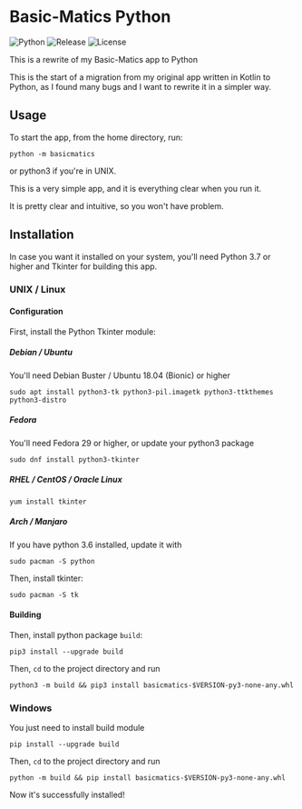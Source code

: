 # Basic-Matics Python #
<!-- Badges -->
![Python](https://img.shields.io/badge/-Python-yellow?labelColor=blue&logo=python&logoColor=white&style=flat-square)
![Release](https://img.shields.io/github/v/tag/magicstar7213/basic-matics?logo=github&sort=semver&style=flat-square)
![License](https://img.shields.io/github/license/magicstar7213/basic-matics?logo=github&style=flat-square)

This is a rewrite of my Basic-Matics app to Python

This is the start of a migration from my original app written in Kotlin to Python, as I found many bugs and
I want to rewrite it in a simpler way.

## Usage ##
To start the app, from the home directory, run:
```shell
python -m basicmatics
```
or python3 if you're in UNIX.

This is a very simple app, and it is everything clear when you run it.

It is pretty clear and intuitive, so you won't have problem.

## Installation ##
In case you want it installed on your system, you'll need Python 3.7 or higher and Tkinter for building this app.
### UNIX / Linux ###
#### Configuration ####
First, install the Python Tkinter module:

##### Debian / Ubuntu #####
You'll need Debian Buster / Ubuntu 18.04 (Bionic) or higher
```shell
sudo apt install python3-tk python3-pil.imagetk python3-ttkthemes python3-distro
```
##### Fedora #####
You'll need Fedora 29 or higher, or update your python3 package
```shell
sudo dnf install python3-tkinter
```
##### RHEL / CentOS / Oracle Linux #####
```shell
yum install tkinter
```
##### Arch / Manjaro #####
If you have python 3.6 installed, update it with
```shell
sudo pacman -S python
```
Then, install tkinter:
```shell
sudo pacman -S tk
```

#### Building ####
Then, install python package `build`:

```shell
pip3 install --upgrade build
```

Then, `cd` to the project directory and run

```shell
python3 -m build && pip3 install basicmatics-$VERSION-py3-none-any.whl
```

### Windows ###
You just need to install build module

```shell
pip install --upgrade build
```

Then, `cd` to the project directory and run

```shell
python -m build && pip install basicmatics-$VERSION-py3-none-any.whl
```

Now it's successfully installed!
